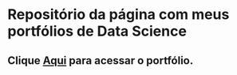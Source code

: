 <h1>Repositório da página com meus portfólios de Data Science</h1>
<h2>Clique <a href="https://aryelsander.github.io/portifolio_ds/index.html">Aqui</a> para acessar o portfólio.</h2>
